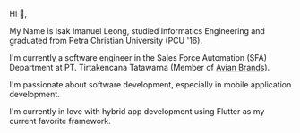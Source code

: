 Hi 👋,

My Name is Isak Imanuel Leong, studied Informatics Engineering and graduated from Petra Christian University (PCU '16).

I'm currently a software engineer in the Sales Force Automation (SFA) Department at PT. Tirtakencana Tatawarna (Member of [Avian Brands](https://avianbrands.com/)).

I'm passionate about software development, especially in mobile application development.

I'm currently in love with hybrid app development using Flutter as my current favorite framework.
